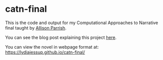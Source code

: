# catn-final

This is the code and output for my Computational Approaches to Narrative final taught by [Allison Parrish](https://github.com/aparrish).

You can see the blog post explaining this project [here](https://www.lydiajessup.me/fall-2019-comp-narrative/2019/12/5/final-project).

You can view the novel in webpage format at: https://lydiajessup.github.io/catn-final/
